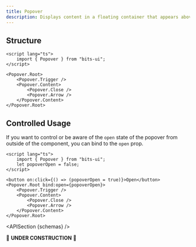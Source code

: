 ```yaml
---
title: Popover
description: Displays content in a floating container that appears above the surrounding content.
---
```


<script>
	import { APISection, ComponentPreview, PopoverDemo } from '@/components'
	export let schemas;
</script>

<ComponentPreview name="popover-demo" comp="Popover">

<PopoverDemo slot="preview" />

</ComponentPreview>

## Structure

```svelte
<script lang="ts">
	import { Popover } from "bits-ui";
</script>

<Popover.Root>
	<Popover.Trigger />
	<Popover.Content>
		<Popover.Close />
		<Popover.Arrow />
	</Popover.Content>
</Popover.Root>
```

## Controlled Usage

If you want to control or be aware of the `open` state of the popover from outside of the component, you can bind to the `open` prop.

```svelte
<script lang="ts">
	import { Popover } from "bits-ui";
	let popoverOpen = false;
</script>

<button on:click={() => (popoverOpen = true)}>Open</button>
<Popover.Root bind:open={popoverOpen}>
	<Popover.Trigger />
	<Popover.Content>
		<Popover.Close />
		<Popover.Arrow />
	</Popover.Content>
</Popover.Root>
```

<APISection {schemas} />

🚧 **UNDER CONSTRUCTION** 🚧
